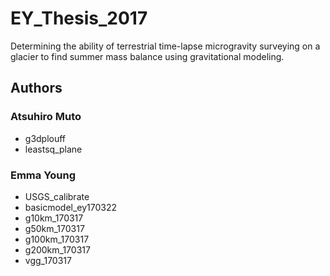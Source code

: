 # EY_Thesis_2017
Determining the ability of terrestrial time-lapse microgravity surveying on a glacier to find summer mass balance using gravitational modeling.

## Authors
### Atsuhiro Muto
* g3dplouff
* leastsq_plane

### Emma Young
* USGS_calibrate
* basicmodel_ey170322
* g10km_170317
* g50km_170317
* g100km_170317
* g200km_170317
* vgg_170317
